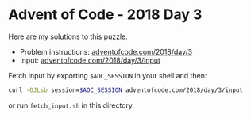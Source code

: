 # Advent of Code - 2018 Day 3
Here are my solutions to this puzzle.

* Problem instructions: [adventofcode.com/2018/day/3](https://adventofcode.com/2018/day/3)
* Input: [adventofcode.com/2018/day/3/input](https://adventofcode.com/2018/day/3/input)

Fetch input by exporting `$AOC_SESSION` in your shell and then:
```bash
curl -OJLsb session=$AOC_SESSION adventofcode.com/2018/day/3/input
```

or run `fetch_input.sh` in this directory.
